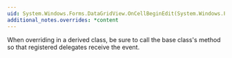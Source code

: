 ```yaml
---
uid: System.Windows.Forms.DataGridView.OnCellBeginEdit(System.Windows.Forms.DataGridViewCellCancelEventArgs)
additional_notes.overrides: *content
---
```


<p>When overriding <xref href="System.Windows.Forms.DataGridView.OnCellBeginEdit(System.Windows.Forms.DataGridViewCellCancelEventArgs)"></xref> in a derived class, be sure to call the base class's <xref href="System.Windows.Forms.DataGridView.OnCellBeginEdit(System.Windows.Forms.DataGridViewCellCancelEventArgs)"></xref> method so that registered delegates receive the event.</p>


